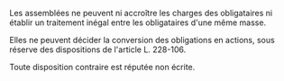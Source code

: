 Les assemblées ne peuvent ni accroître les charges des obligataires ni établir un traitement inégal entre les obligataires d'une même masse.

Elles ne peuvent décider la conversion des obligations en actions, sous réserve des dispositions de l'article L. 228-106.

Toute disposition contraire est réputée non écrite.
